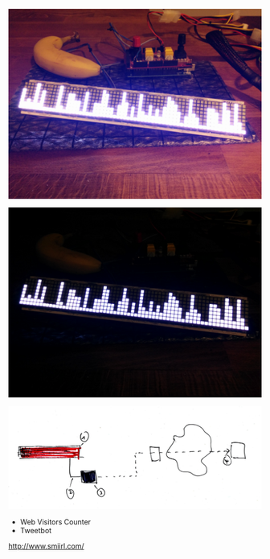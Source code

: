 ![LED Matrix Display 1](/static/img/iotcookbook/matrixdisplay1.jpg)

![LED Matrix Display 2](/static/img/iotcookbook/matrixdisplay2.jpg)

![LED Matrix Display Project](/static/img/iotcookbook/iot_led_matrix_display.jpg)

* Web Visitors Counter
* Tweetbot

http://www.smiirl.com/
